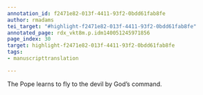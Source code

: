 ```yaml
---
annotation_id: f2471e82-013f-4411-93f2-0bdd61fab8fe
author: rmadams
tei_target: "#highlight-f2471e82-013f-4411-93f2-0bdd61fab8fe"
annotated_page: rdx_vkt8m.p.idm140051245971856
page_index: 30
target: highlight-f2471e82-013f-4411-93f2-0bdd61fab8fe
tags:
- manuscripttranslation

---
```

The Pope learns to fly to the devil by God’s command.